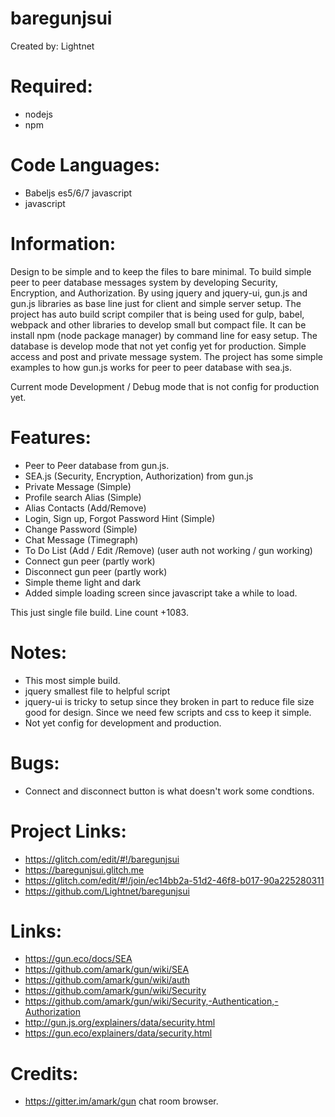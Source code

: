 # baregunjsui

Created by: Lightnet

# Required:
 * nodejs
 * npm

# Code Languages:
 * Babeljs es5/6/7 javascript
 * javascript

# Information:
  Design to be simple and to keep the files to bare minimal. To build simple peer to peer database messages system by developing Security, Encryption, and Authorization. By using jquery and jquery-ui, gun.js and gun.js libraries as base line just for client and simple server setup. The project has auto build script compiler that is being used for gulp, babel, webpack and other libraries to develop small but compact file. It can be install npm (node package manager) by command line for easy setup. The database is develop mode that not yet config yet for production. Simple access and post and private message system. The project has some simple examples to how gun.js works for peer to peer database with sea.js.

  Current mode Development / Debug mode that is not config for production yet.

# Features:
 * Peer to Peer database from gun.js.
 * SEA.js (Security, Encryption, Authorization) from gun.js
 * Private Message (Simple)
 * Profile search Alias (Simple)
 * Alias Contacts (Add/Remove)
 * Login, Sign up, Forgot Password Hint (Simple)
 * Change Password (Simple)
 * Chat Message (Timegraph)
 * To Do List (Add / Edit /Remove) (user auth not working / gun working)
 * Connect gun peer (partly work)
 * Disconnect gun peer (partly work)
 * Simple theme light and dark
 * Added simple loading screen since javascript take a while to load.

This just single file build. Line count +1083.

# Notes:
 * This most simple build.
 * jquery smallest file to helpful script
 * jquery-ui is tricky to setup since they broken in part to reduce file size good for design. Since we need few scripts and css to keep it simple.
 * Not yet config for development and production.

# Bugs:
 * Connect and disconnect button is what doesn't work some condtions.

# Project Links:
 * https://glitch.com/edit/#!/baregunjsui
 * https://baregunjsui.glitch.me
 * https://glitch.com/edit/#!/join/ec14bb2a-51d2-46f8-b017-90a225280311
 * https://github.com/Lightnet/baregunjsui
 
# Links:
 * https://gun.eco/docs/SEA
 * https://github.com/amark/gun/wiki/SEA
 * https://github.com/amark/gun/wiki/auth
 * https://github.com/amark/gun/wiki/Security
 * https://github.com/amark/gun/wiki/Security,-Authentication,-Authorization
 * http://gun.js.org/explainers/data/security.html
 * https://gun.eco/explainers/data/security.html

# Credits:
 * https://gitter.im/amark/gun chat room browser.
